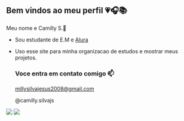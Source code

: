 ## Bem vindos ao meu perfil 💗🎧📚

Meu nome e Camilly S.🍒

- Sou estudante de E.M e [Alura](https://www.alura.com.br)
- Uso esse site para minha organizacao de estudos e mostrar meus projetos.

  ### Voce entra em contato comigo 📫

  millysilvajesus2008@gmail.com
  
  @camilly.silvajs

 ![](https://media.tenor.com/DQZuhzX0-DIAAAAM/dance-dobbi.gif)
![](https://media.tenor.com/9DeQTBeTS70AAAAM/emily-stardew-valley.gif)
